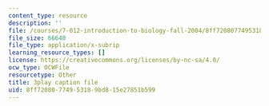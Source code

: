 ```yaml
---
content_type: resource
description: ''
file: /courses/7-012-introduction-to-biology-fall-2004/8ff72080774953189bd815e27851b599_pTh8f0mWu1k.vtt
file_size: 66640
file_type: application/x-subrip
learning_resource_types: []
license: https://creativecommons.org/licenses/by-nc-sa/4.0/
ocw_type: OCWFile
resourcetype: Other
title: 3play caption file
uid: 8ff72080-7749-5318-9bd8-15e27851b599
---
```

